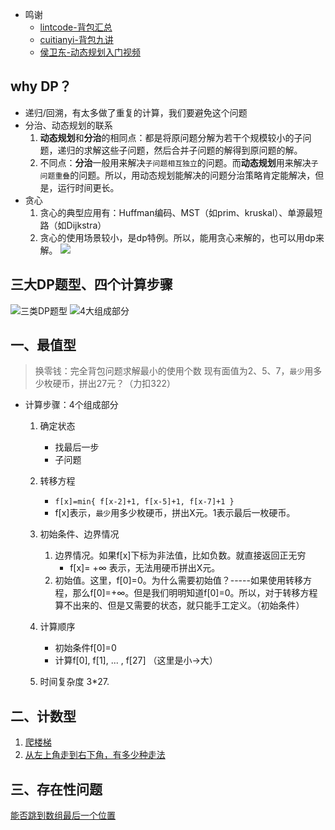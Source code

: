 

* 鸣谢
    - [lintcode-背包汇总](https://blog.csdn.net/u013166817/article/details/85449218)
    - [cuitianyi-背包九讲](http://cuitianyi.com/blog/《背包问题九讲》2-0-rc1/)
    - [侯卫东-动态规划入门视频](https://www.bilibili.com/video/av45990457)

## why DP？
- 递归/回溯，有太多做了重复的计算，我们要避免这个问题
- 分治、动态规划的联系
    1. **动态规划**和**分治**的相同点：都是将原问题分解为若干个规模较小的子问题，递归的求解这些子问题，然后合并子问题的解得到原问题的解。
    2. 不同点：**分治**一般用来解决`子问题相互独立`的问题。而**动态规划**用来解决`子问题重叠`的问题。所以，用动态规划能解决的问题分治策略肯定能解决，但是，运行时间更长。
- 贪心        
    1. 贪心的典型应用有：Huffman编码、MST（如prim、kruskal）、单源最短路（如Dijkstra）
    2. 贪心的使用场景较小，是dp特例。所以，能用贪心来解的，也可以用dp来解。
    ![](https://img-1300025586.cos.ap-shanghai.myqcloud.com/3relation.png)


## 三大DP题型、四个计算步骤
![三类DP题型](https://img-1300025586.cos.ap-shanghai.myqcloud.com/3%E7%B1%BBDP.jpg)
![4大组成部分](https://img-1300025586.cos.ap-shanghai.myqcloud.com/DP-4-components.jpg)

## 一、最值型
>换零钱：完全背包问题求解最小的使用个数
现有面值为2、5、7，`最少`用多少枚硬币，拼出27元？（力扣322）

- 计算步骤：4个组成部分
    1. 确定状态
        - 找最后一步
        - 子问题
    2. 转移方程
        - `f[x]=min{ f[x-2]+1, f[x-5]+1, f[x-7]+1 }`
        - f[x]表示，`最少`用多少枚硬币，拼出X元。1表示最后一枚硬币。
    3. 初始条件、边界情况
        1. 边界情况。如果f[x]下标为非法值，比如负数。就直接返回正无穷
            - f[x]= +∞ 表示，无法用硬币拼出X元。
        2. 初始值。这里，f[0]=0。为什么需要初始值？-----如果使用转移方程，那么f[0]=+∞。但是我们明明知道f[0]=0。所以，对于转移方程算不出来的、但是又需要的状态，就只能手工定义。（初始条件）

    4. 计算顺序
        - 初始条件f[0]=0
        - 计算f[0], f[1], ... , f[27]    （这里是小->大）
    5. 时间复杂度 3*27.

## 二、计数型
1. [爬楼梯](../DP/70.Climbing-Stairs.md)
2. [从左上角走到右下角，有多少种走法](../DP/62.Unique-Paths.md)

## 三、存在性问题
[能否跳到数组最后一个位置](../DP/55.JumpGame.md)

